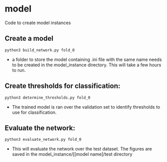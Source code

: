 # model

Code to create model instances

## Create a model

```
python3 build_network.py fold_0
```
* a folder to store the model containing .ini file with the same name needs to be created in the model_instance directory. This will take a few hours to run.

## Create thresholds for classification:

```
python3 determine_thresholds.py fold_0
```
* The trained model is ran over the validation set to identify thresholds to use for classification.

## Evaluate the network:
```
python3 evaluate_network.py fold_0
```
* This will evaluate the network over the test dataset. The figures are saved in the model_instance/[[model name]/test directory
